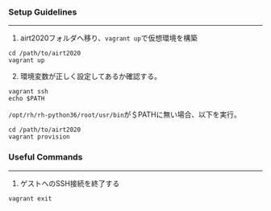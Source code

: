 ### Setup Guidelines
---

1. airt2020フォルダへ移り、`vagrant up`で仮想環境を構築

```
cd /path/to/airt2020
vagrant up
```

2. 環境変数が正しく設定してあるか確認する。

```
vagrant ssh 
echo $PATH
```

`/opt/rh/rh-python36/root/usr/bin`が＄PATHに無い場合、以下を実行。
```
cd /path/to/airt2020
vagrant provision
```

### Useful Commands
---

1. ゲストへのSSH接続を終了する
```
vagrant exit
```

